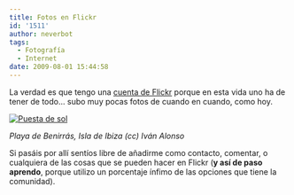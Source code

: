 ```yaml
---
title: Fotos en Flickr
id: '1511'
author: neverbot
tags:
  - Fotografía
  - Internet
date: 2009-08-01 15:44:58
---
```


La verdad es que tengo una [cuenta de Flickr](http://www.flickr.com/photos/neverbot/) porque en esta vida uno ha de tener de todo... subo muy pocas fotos de cuando en cuando, como hoy.

[![Puesta de sol](http://farm4.static.flickr.com/3583/3777995086_c39c325d42.jpg)](http://www.flickr.com/photos/neverbot/3777995086/ "Puesta de sol por Neverbot, en Flickr")

_Playa de Benirrás, Isla de Ibiza (cc) Iván Alonso_

Si pasáis por allí sentíos libre de añadirme como contacto, comentar, o cualquiera de las cosas que se pueden hacer en Flickr (**y así de paso aprendo**, porque utilizo un porcentaje ínfimo de las opciones que tiene la comunidad).